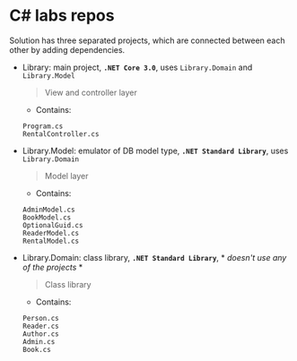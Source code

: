# C# labs repos
Solution has three separated projects, which are connected between each other by adding dependencies. 
- Library: main project, **`.NET Core 3.0`**, uses `Library.Domain` and `Library.Model`
  > View and controller layer
  - Contains: 
  ```
  Program.cs
  RentalController.cs
  ```
- Library.Model: emulator of DB model type, **`.NET Standard Library`**, uses `Library.Domain`
  > Model layer
  - Contains: 
  ```
  AdminModel.cs
  BookModel.cs
  OptionalGuid.cs
  ReaderModel.cs
  RentalModel.cs
  ```
- Library.Domain: class library, **`.NET Standard Library`**, * *doesn't use any of the projects* *
  > Class library
  - Contains: 
  ```
  Person.cs
  Reader.cs
  Author.cs
  Admin.cs
  Book.cs
  ```
